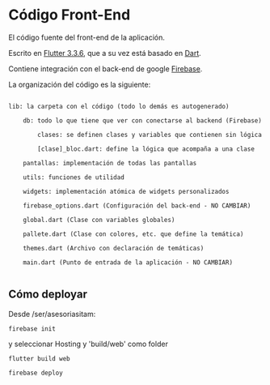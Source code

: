 # Código Front-End

El código fuente del front-end de la aplicación.


Escrito en [Flutter 3.3.6](https://flutter.dev/), que a su vez está basado en [Dart](https://dart.dev/).

Contiene integración con el back-end de google [Firebase](https://firebase.google.com/). 


La organización del código es la siguiente:

```

lib: la carpeta con el código (todo lo demás es autogenerado)

    db: todo lo que tiene que ver con conectarse al backend (Firebase)

        clases: se definen clases y variables que contienen sin lógica

        [clase]_bloc.dart: define la lógica que acompaña a una clase

    pantallas: implementación de todas las pantallas

    utils: funciones de utilidad

    widgets: implementación atómica de widgets personalizados

    firebase_options.dart (Configuración del back-end - NO CAMBIAR)

    global.dart (Clase con variables globales)

    pallete.dart (Clase con colores, etc. que define la temática)

    themes.dart (Archivo con declaración de temáticas)
    
    main.dart (Punto de entrada de la aplicación - NO CAMBIAR) 


```

## Cómo deployar

Desde /ser/asesoriasitam:
```
firebase init
```

y seleccionar Hosting y 'build/web' como folder


```
flutter build web
```

```
firebase deploy
```

